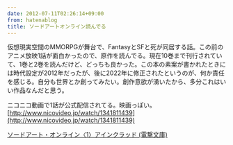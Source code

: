 ```yaml
---
date: 2012-07-11T02:26:14+09:00
from: hatenablog
title: ソードアートオンライン読んでる
---
```

仮想現実空間のMMORPGが舞台で、FantasyとSFと死が同居する話。この前のアニメ放映1話が面白かったので、原作を読んでる。現在10巻まで刊行されていて、1巻と2巻を読んだけど、どっちも良かった。この本の素案が書かれたときには時代設定が2012年だったが、後に2022年に修正されたというのが、何か責任を感じる。自分も世界とか創ってみたい。創作意欲が湧いたから、多分これはいい作品なんだと思う。

ニコニコ動画で1話が公式配信されてる。映画っぽい。  
[http://www.nicovideo.jp/watch/1341811439](http://www.nicovideo.jp/watch/1341811439)

[ソードアート・オンライン〈1〉アインクラッド (電撃文庫)](https://www.amazon.co.jp/dp/4048677608)